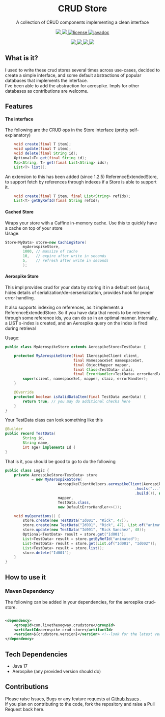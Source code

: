 <p align="center">
  <h1 align="center">CRUD Store</h1>
  <p align="center">A collection of CRUD components implementing a clean interface<p>
  <p align="center">
    <a href="https://github.com/livetheoogway/crud-store/actions">
    	<img src="https://github.com/livetheoogway/crud-store/actions/workflows/build.yml/badge.svg"/>
    </a>
    <a href="https://s01.oss.sonatype.org/content/repositories/releases/com/livetheoogway/crudstore/">
    	<img src="https://img.shields.io/maven-central/v/com.livetheoogway.crudstore/crud-store"/>
    </a>
    <a href="https://github.com/livetheoogway/crud-store/blob/master/LICENSE">
    	<img src="https://img.shields.io/github/license/livetheoogway/crud-store" alt="license" />
    </a>
    <a href="https://javadoc.io/doc/com.livetheoogway.crudstore/crud-store">
    	<img src="https://javadoc.io/badge2/com.livetheoogway.crudstore/crud-store/javadoc.svg" alt="javadoc" />
    </a>
  </p>

  <p align="center">
    <a href="https://sonarcloud.io/project/overview?id=livetheoogway_crud-store">
    	<img src="https://sonarcloud.io/api/project_badges/measure?project=livetheoogway_crud-store&metric=alert_status"/>
    </a>
    <a href="https://sonarcloud.io/project/overview?id=livetheoogway_crud-store">
    	<img src="https://sonarcloud.io/api/project_badges/measure?project=livetheoogway_crud-store&metric=coverage"/>
    </a>
    <a href="https://sonarcloud.io/project/overview?id=livetheoogway_crud-store">
    	<img src="https://sonarcloud.io/api/project_badges/measure?project=livetheoogway_crud-store&metric=bugs"/>
    </a>
    <a href="https://sonarcloud.io/project/overview?id=livetheoogway_crud-store">
    	<img src="https://sonarcloud.io/api/project_badges/measure?project=livetheoogway_crud-store&metric=vulnerabilities"/>
    </a>
  </p>
</p>

## What is it?

I used to write these crud stores several times across use-cases, decided to create a simple interface, and some default
abstractions of popular databases that implements the interface.<br>
I've been able to add the abstraction for aerospike. Impls for other databases as contributions are welcome.

## Features

#### The interface
The following are the CRUD ops in the Store interface (pretty self-explanatory)
```java
    void create(final T item);
    void update(final T item);
    void delete(final String id);
    Optional<T> get(final String id);
    Map<String, T> get(final List<String> ids);
    List<T> list();
```
An extension to this has been added (since 1.2.5) ReferenceExtendedStore, to support fetch by references through indexes if a Store is able to support it.
```java
    void create(final T item, final List<String> refIds);
    List<T> getByRefId(final String refId);
```

#### Cached Store

Wraps your store with a Caffine in-memory cache. Use this to quickly have a cache on top of your store<br>
Usage:

```java
Store<MyData> store=new CachingStore(
        myAerospikeStore,
        1000, // maxsize of cache
        10,   // expire after write in seconds
        5,    // refresh after write in seconds 
        );
```

#### Aerospike Store

This impl provides crud for your data by storing it in a default set (`data`), hides details of
serialization/de-serserialization, provides hook for proper error handling.<br>

It also supports indexing on references, as it implements a ReferenceExtendedStore. 
So if you have data that needs to be retrieved through some reference ids, you can do so in an optimal manner. Internally,
a LIST s-index is created, and an Aerospike query on the index is fired during retrieval

Usage:

```java
public class MyAerospikeStore extends AerospikeStore<TestData> {

    protected MyAerospikeStore(final IAerospikeClient client,
                               final NamespaceSet namespaceSet,
                               final ObjectMapper mapper,
                               final Class<TestData> clazz,
                               final ErrorHandler<TestData> errorHandler) {
        super(client, namespaceSet, mapper, clazz, errorHandler);
    }

    @Override
    protected boolean isValidDataItem(final TestData userData) {
        return true; // you may do additional checks here
    }
}
```
Your TestData class can look something like this
```java
@Builder
public record TestData(
        String id, 
        String name, 
        int age) implements Id {
}
```

That is it, you should be good to go to do the following
```java
public class Logic {
    private AerospikeStore<TestData> store
            = new MyAerospikeStore(
                        AerospikeClientHelpers.aerospikeClient(AerospikeConfiguration.builder()
                                                           .hosts("...") // set the rest
                                                           .build()), new NamespaceSet("test", "test-set"),
                        mapper, 
                        TestData.class, 
                        new DefaultErrorHandler<>());

    void myOperations() {
        store.create(new TestData("Id001", "Rick", 47));
        store.create(new TestData("Id001", "Rick", 47), List.of("animated"));
        store.update(new TestData("Id001", "Rick Sanchez", 48));
        Optional<TestData> result = store.get("Id001");
        List<TestData> result = store.getByRefId("animated");
        List<TestData> result = store.get(List.of("Id001", "Id002"));
        List<TestData> result = store.list();
        store.delete("Id001");
    }
}
```

## How to use it

### Maven Dependency

The following can be added in your dependencies, for the aerospike crud-store.

```xml

<dependency>
    <groupId>com.livetheoogway.crudstore</groupId>
    <artifactId>aerospike-crud-store</artifactId>
    <version>${crudstore.version}</version> <!--look for the latest version on top-->
</dependency>
```

## Tech Dependencies

- Java 17
- Aerospike (any provided version should do)

## Contributions

Please raise Issues, Bugs or any feature requests at [Github Issues](https://github.com/livetheoogway/crud-store/issues)
. <br>
If you plan on contributing to the code, fork the repository and raise a Pull Request back here.
